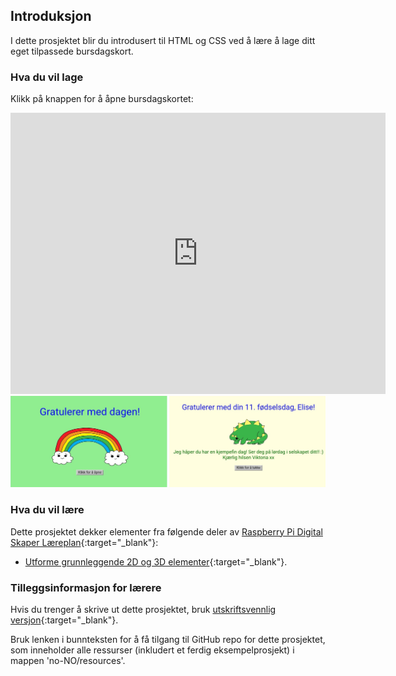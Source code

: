 ## Introduksjon

I dette prosjektet blir du introdusert til HTML og CSS ved å lære å lage ditt eget tilpassede bursdagskort.

### Hva du vil lage

Klikk på knappen for å åpne bursdagskortet:

<div class="trinket">
  <iframe src="https://trinket.io/embed/html/796d8c6c38?outputOnly=true&start=result" width="600" height="450" frameborder="0" marginwidth="0" marginheight="0" allowfullscreen>
  </iframe>
  <img src="images/birthday-final.png">
</div>

### Hva du vil lære

Dette prosjektet dekker elementer fra følgende deler av [Raspberry Pi Digital Skaper Læreplan](http://rpf.io/curriculum){:target="_blank"}:

+ [Utforme grunnleggende 2D og 3D elementer](https://www.raspberrypi.org/curriculum/design/creator){:target="_blank"}.

### Tilleggsinformasjon for lærere

Hvis du trenger å skrive ut dette prosjektet, bruk [utskriftsvennlig versjon](https://projects.raspberrypi.org/no-NO/projects/happy-birthday/print){:target="_blank"}.

Bruk lenken i bunnteksten for å få tilgang til GitHub repo for dette prosjektet, som inneholder alle ressurser (inkludert et ferdig eksempelprosjekt) i mappen 'no-NO/resources'.